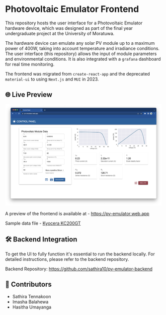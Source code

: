 # Photovoltaic Emulator Frontend

This repository hosts the user interface for a Photovoltaic Emulator hardware device, which was designed as part of the final year undergraduate project at the University of Moratuwa.

The hardware device can emulate any solar PV module up to a maximum power of 400W, taking into account temperature and irradiance conditions. The user interface (this repository) allows the input of module parameters and environmental conditions. It is also integrated with a `grafana` dashboard for real time monitoring.

The frontend was migrated from `create-react-app` and the deprecated `material-ui` to using `Next.js` and `MUI` in 2023.


## 🌐 Live Preview

![screenshot](/docs/Screenshot.png)

A preview of the frontend is available at - https://pv-emulator.web.app

Sample data file - [Kyocera KC200GT](https://raw.githubusercontent.com/sathira10/pv-emulator/main/docs/kc200gt.json)


## 🛠️ Backend Integration

To get the UI to fully function it's essential to run the backend locally. For detailed instructions, please refer to the backend repository.

Backend Repository: https://github.com/sathira10/pv-emulator-backend


## 🤝 Contributors

- Sathira Tennakoon
- Imasha Balahewa
- Hasitha Umayanga